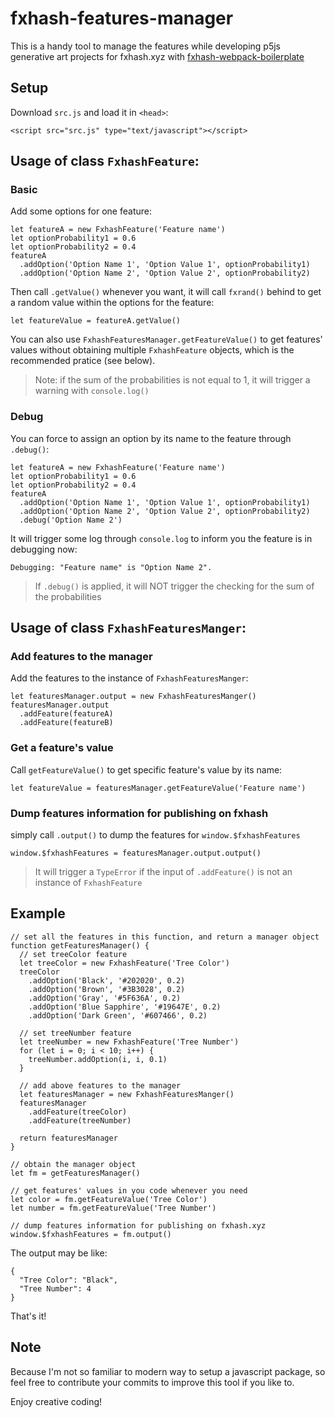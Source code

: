 # fxhash-features-manager

This is a handy tool to manage the features while developing p5js generative art projects for fxhash.xyz with [fxhash-webpack-boilerplate](https://github.com/fxhash/fxhash-webpack-boilerplate)

## Setup
Download `src.js` and load it in `<head>`:
```
<script src="src.js" type="text/javascript"></script>
```

## Usage of class `FxhashFeature`: 

### Basic
Add some options for one feature:
```
let featureA = new FxhashFeature('Feature name')
let optionProbability1 = 0.6
let optionProbability2 = 0.4
featureA
  .addOption('Option Name 1', 'Option Value 1', optionProbability1)
  .addOption('Option Name 2', 'Option Value 2', optionProbability2)
```
Then call `.getValue()` whenever you want, it will call `fxrand()` behind to get a random value within the options for the feature:

```
let featureValue = featureA.getValue()
```
You can also use `FxhashFeaturesManager.getFeatureValue()` to get features' values without obtaining multiple `FxhashFeature` objects, which is the recommended pratice (see below).

> Note: if the sum of the probabilities is not equal to 1, it will trigger a warning with `console.log()`

### Debug
You can force to assign an option by its name to the feature through `.debug()`:
```
let featureA = new FxhashFeature('Feature name')
let optionProbability1 = 0.6
let optionProbability2 = 0.4
featureA
  .addOption('Option Name 1', 'Option Value 1', optionProbability1)
  .addOption('Option Name 2', 'Option Value 2', optionProbability2)
  .debug('Option Name 2')
```
It will trigger some log through `console.log` to inform you the feature is in debugging now:
```
Debugging: "Feature name" is "Option Name 2".
```

> If `.debug()` is applied, it  will NOT trigger the checking for the sum of the probabilities

## Usage of class `FxhashFeaturesManger`:

### Add features to the manager
Add the features to the instance of `FxhashFeaturesManger`:
```
let featuresManager.output = new FxhashFeaturesManger()
featuresManager.output
  .addFeature(featureA)
  .addFeature(featureB)
```

### Get a feature's value
Call `getFeatureValue()` to get specific feature's value by its name:
```
let featureValue = featuresManager.getFeatureValue('Feature name')
```

### Dump features information for publishing on fxhash
simply call `.output()` to dump the features for `window.$fxhashFeatures`
```
window.$fxhashFeatures = featuresManager.output.output()
```
> It will trigger a `TypeError` if the input of `.addFeature()` is not an instance of `FxhashFeature`

## Example

```
// set all the features in this function, and return a manager object
function getFeaturesManager() {
  // set treeColor feature
  let treeColor = new FxhashFeature('Tree Color')
  treeColor
    .addOption('Black', '#202020', 0.2)
    .addOption('Brown', '#3B3028', 0.2)
    .addOption('Gray', '#5F636A', 0.2)
    .addOption('Blue Sapphire', '#19647E', 0.2)
    .addOption('Dark Green', '#607466', 0.2)

  // set treeNumber feature
  let treeNumber = new FxhashFeature('Tree Number')
  for (let i = 0; i < 10; i++) {
    treeNumber.addOption(i, i, 0.1)
  }
    
  // add above features to the manager
  let featuresManager = new FxhashFeaturesManger()
  featuresManager
    .addFeature(treeColor)
    .addFeature(treeNumber)

  return featuresManager
}

// obtain the manager object
let fm = getFeaturesManager()

// get features' values in you code whenever you need
let color = fm.getFeatureValue('Tree Color')
let number = fm.getFeatureValue('Tree Number')

// dump features information for publishing on fxhash.xyz
window.$fxhashFeatures = fm.output()
```
The output may be like:
```
{
  "Tree Color": "Black",
  "Tree Number": 4
}
```
That's it!

## Note
Because I'm not so familiar to modern way to setup a javascript package, so feel free to contribute your commits to improve this tool if you like to.

Enjoy creative coding!

